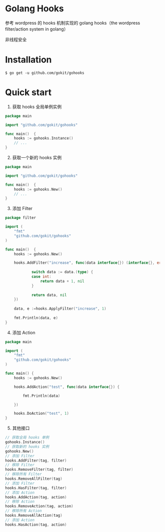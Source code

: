 # Golang Hooks

参考 wordpress 的 hooks 机制实现的 golang hooks（the wordpress filter/action system in golang）

非线程安全

# Installation

```shell
$ go get -u github.com/gokit/gohooks
```

# Quick start

1. 获取 hooks 全局单例实例

```go
package main

import "github.com/gokit/gohooks"

func main()  {
	hooks := gohooks.Instance()
	// ...
}
```

2. 获取一个新的 hooks 实例

```go
package main

import "github.com/gokit/gohooks"

func main()  {
	hooks := gohooks.New()
	// ...
}
```

3. 添加 Filter

```go
package filter

import (
	"fmt"
	"github.com/gokit/gohooks"
)

func main()  {
	hooks := gohooks.New()

	hooks.AddFilter("increase", func(data interface{}) (interface{}, error) {
    
    		switch data := data.(type) {
    		case int:
    			return data + 1, nil
    		}
    
    		return data, nil
	})
    
	data, e :=hooks.ApplyFilter("increase", 1)
    
	fmt.Println(data, e)
}
```

4. 添加 Action

```go
package main

import (
	"fmt"
	"github.com/gokit/gohooks"
)

func main() {
	hooks := gohooks.New()

	hooks.AddAction("test", func(data interface{}) {

		fmt.Println(data)

	})

	hooks.DoAction("test", 1)
}
```

5. 其他接口

```go
// 获取全局 hooks 单例
gohooks.Instance()
// 获取新的 hooks 实例
gohooks.New()
// 添加 Filter
hooks.AddFilter(tag, filter)
// 移除 Filter
hooks.RemoveFilter(tag, filter)
// 移除所有 Filter
hooks.RemoveAllFilter(tag)
// 添加 Filter
hooks.HasFilter(tag, filter)
// 添加 Action
hooks.AddAction(tag, action)
// 移除 Action
hooks.RemoveAction(tag, action)
// 移除所有 Action
hooks.RemoveAllAction(tag)
// 添加 Action
hooks.HasAction(tag, action)
```



